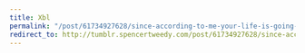 ```yaml
---
title: Xbl
permalink: "/post/61734927628/since-according-to-me-your-life-is-going-to-be-a"
redirect_to: http://tumblr.spencertweedy.com/post/61734927628/since-according-to-me-your-life-is-going-to-be-a
---
```


